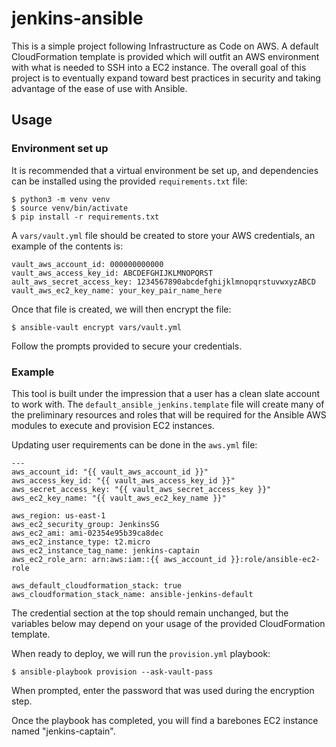 # jenkins-ansible

This is a simple project following Infrastructure as Code on AWS. A default
CloudFormation template is provided which will outfit an AWS environment with
what is needed to SSH into a EC2 instance. The overall goal of this project is
to eventually expand toward best practices in security and taking advantage of 
the ease of use with Ansible.

## Usage

### Environment set up

It is recommended that a virtual environment be set up, and dependencies can be
installed using the provided `requirements.txt` file:

```
$ python3 -m venv venv
$ source venv/bin/activate
$ pip install -r requirements.txt
```

A `vars/vault.yml` file should be created to store your AWS credentials, an
example of the contents is:

```
vault_aws_account_id: 000000000000
vault_aws_access_key_id: ABCDEFGHIJKLMNOPQRST
ault_aws_secret_access_key: 1234567890abcdefghijklmnopqrstuvwxyzABCD
vault_aws_ec2_key_name: your_key_pair_name_here
```

Once that file is created, we will then encrypt the file:

```
$ ansible-vault encrypt vars/vault.yml
```

Follow the prompts provided to secure your credentials.

### Example

This tool is built under the impression that a user has a clean slate account to
work with. The `default_ansible_jenkins.template` file will create many of the
preliminary resources and roles that will be required for the Ansible AWS 
modules to execute and provision EC2 instances. 

Updating user requirements can be done in the `aws.yml` file: 

```
---
aws_account_id: "{{ vault_aws_account_id }}"
aws_access_key_id: "{{ vault_aws_access_key_id }}"
aws_secret_access_key: "{{ vault_aws_secret_access_key }}"
aws_ec2_key_name: "{{ vault_aws_ec2_key_name }}"

aws_region: us-east-1
aws_ec2_security_group: JenkinsSG
aws_ec2_ami: ami-02354e95b39ca8dec
aws_ec2_instance_type: t2.micro
aws_ec2_instance_tag_name: jenkins-captain
aws_ec2_role_arn: arn:aws:iam::{{ aws_account_id }}:role/ansible-ec2-role

aws_default_cloudformation_stack: true
aws_cloudformation_stack_name: ansible-jenkins-default
```

The credential section at the top should remain unchanged, but the variables
below may depend on your usage of the provided CloudFormation template.

When ready to deploy, we will run the `provision.yml` playbook:

```
$ ansible-playbook provision --ask-vault-pass
```

When prompted, enter the password that was used during the encryption step.

Once the playbook has completed, you will find a barebones EC2 instance named
"jenkins-captain".